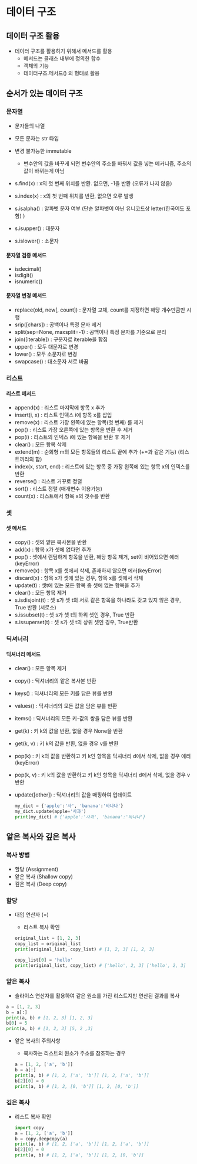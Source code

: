 # 데이터 구조

## 데이터 구조 활용

- 데이터 구조를 활용하기 위해서 메서드를 활용
  - 메서드는 클래스 내부에 정의한 함수
  - 객체의 기능
  - 데이터구조.메서드() 의 형태로 활용



## 순서가 있는 데이터 구조

### 문자열

- 문자들의 나열
- 모든 문자는 str 타입
- 변경 불가능한 immutable
  - 변수안의 값을 바꾸게 되면 변수안의 주소를 바꿔서 값을 넣는 메커니즘, 주소의 값이 바뀌는게 아님



- s.find(x) : x의 첫 번째 위치를 반환. 없으면, -1을 반환 (오류가 나지 않음)
- s.index(x) : x의 첫 번째 위치를 반환, 없으면 오류 발생
- s.isalpha() : 알파벳 문자 여부 (단순 알파벳이 아닌 유니코드상 letter(한국어도 포함) )
- s.isupper() : 대문자
- s.islower() : 소문자



#### 문자열 검증 메서드

- isdecimal()
- isdigit()
- isnumeric()



#### 문자열 변경 메서드

- replace(old, new[, count]) : 문자열 교체, count를 지정하면 해당 개수만큼만 시행
- srip([chars]) : 공백이나 특정 문자 제거
- split(sep=None, maxsplit=-1) : 공백이나 특정 문자를 기준으로 분리
- join([iterable]) : 구분자로 iterable을 합침
- upper() : 모두 대문자로 변경
- lower() : 모두 소문자로 변경
- swapcase() : 대소문자 서로 바꿈



### 리스트

#### 리스트 메서드

- append(x) : 리스트 마지막에 항목 x 추가 
- insert(i, x) : 리스트 인덱스 i에 항목 x를 삽입
- remove(x) : 리스트 가장 왼쪽에 있는 항목(첫 번째) 를 제거
- pop() : 리스트 가장 오른쪽에 있는 항목을 반환 후 제거
- pop(i) : 리스트의 인덱스 i에 있는 항목을 반환 후 제거
- clear() : 모든 항목 삭제
- extend(m) : 순회형 m의 모든 항목들의 리스트 끝에 추가 (+=과 같은 기능) (리스트끼리의 합)
- index(x, start, end) : 리스트에 있는 항목 중 가장 왼쪽에 있는 항목 x의 인덱스를 반환
- reverse() : 리스트 거꾸로 정렬
- sort() : 리스트 정렬 (매개변수 이용가능)
- count(x) : 리스트에서 항목 x의 갯수를 반환



### 셋

#### 셋 메서드

- copy() : 셋의 얕은 복사본을 반환
- add(x) : 항목 x가 셋에 없다면 추가
- pop() : 셋에서 랜덤하게 항목을 반환, 해당 항목 제거, set이 비어있으면 에러(keyError)
- remove(x) : 항목 x를 셋에서 삭제, 존재하지 않으면 에러(keyError)
- discard(x) : 항목 x가 셋에 있는 경우, 항목 x를 셋에서 삭제
- update(t) : 셋t에 있는 모든 항목 중 셋에 없는 항목을 추가
- clear() : 모든 항목 제거
- s.isdisjoint(t) : 셋 s가 셋 t의 서로 같은 항목을 하나라도 갖고 있지 않은 경우, True 반환 (서로소)
- s.issubset(t) : 셋 s가 셋 t의 하위 셋인 경우, True 반환
- s.issuperset(t) : 셋 s가 셋 t의 상위 셋인 경우, True반환



### 딕셔너리

#### 딕셔너리 메서드

- clear() : 모든 항목 제거

- copy() : 딕셔너리의 얕은 복사본 반환

- keys() : 딕셔너리의 모든 키를 담은 뷰를 반환

- values() : 딕셔너리의 모든 값을 담은 뷰를 반환

- items() : 딕셔너리의 모든 키-값의 쌍을 담은 뷰를 반환

- get(k) : 키 k의 값을 반환, 없을 경우 None을 반환

- get(k, v) : 키 k의 값을 반환, 없을 경우 v를 반환

- pop(k) : 키 k의 값을 반환하고 키 k인 항목을 딕셔너리 d에서 삭제, 없을 경우 에러 (keyError)

- pop(k, v) : 키 k의 값을 반환하고 키 k인 항목을 딕셔너리 d에서 삭제, 없을 경우 v 반환

- update([other]) : 딕셔너리의 값을 매핑하여 업데이트

  ```python
  my_dict = {'apple':'사', 'banana':'바나나'}
  my_dict.update(apple='사과')
  print(my_dict) # {'apple':'사과', 'banana':'바나나'}
  ```

  

## 앝은 복사와 깊은 복사

### 복사 방법

- 할당 (Assignment)
- 앝은 복사 (Shallow copy)
- 깊은 복사 (Deep copy)



### 할당

- 대입 연산자 (=)

  - 리스트 복사 확인

  ```python
  original_list = [1, 2, 3]
  copy_list = original_list
  print(original_list, copy_list) # [1, 2, 3] [1, 2, 3]
  
  copy_list[0] = 'hello'
  print(original_list, copy_list) # ['hello', 2, 3] ['hello', 2, 3]
  ```

  

### 얕은 복사

- 슬라이스 연산자를 활용하여 같은 원소를 가진 리스트지만 연산된 결과를 복사

```python
a = [1, 2, 3]
b = a[:]
print(a, b) # [1, 2, 3] [1, 2, 3]
b[0] = 5
print(a, b) # [1, 2, 3] [5, 2 ,3]
```

- 얕은 복사의 주의사항

  - 복사하는 리스트의 원소가 주소를 참조하는 경우

  ```python
  a = [1, 2, ['a', 'b']]
  b = a[:]
  print(a, b) # [1, 2, ['a', 'b']] [1, 2, ['a', 'b']]
  b[2][0] = 0
  print(a, b) # [1, 2, [0, 'b']] [1, 2, [0, 'b']]
  ```

  

### 깊은 복사

- 리스트 복사 확인

  ```python
  import copy
  a = [1, 2, ['a', 'b']]
  b = copy.deepcopy(a)
  print(a, b) # [1, 2, ['a', 'b']] [1, 2, ['a', 'b']]
  b[2][0] = 0
  print(a, b) # [1, 2, ['a', 'b']] [1, 2, [0, 'b']]
  ```

  